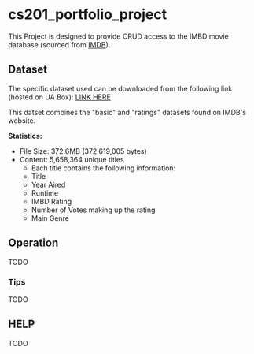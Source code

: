 # cs201_portfolio_project

This Project is designed to provide CRUD access to the IMBD
movie database (sourced from [IMDB](https://www.imdb.com/interfaces/)).

## Dataset

The specific dataset used can be downloaded from the following link (hosted on UA Box): [LINK HERE](https://alabama.box.com/s/3nfuwbggvmhfvruze87fqa7i2soh8mon)

This datset combines the "basic" and "ratings" datasets found on IMDB's website.

**Statistics:**
- File Size:   372.6MB (372,619,005 bytes)
- Content:     5,658,364 unique titles
  - Each title contains the following information: 
  - Title 
  - Year Aired 
  - Runtime
  - IMBD Rating 
  - Number of Votes making up the rating 
  - Main Genre
 
 
 ## Operation
 TODO
 
 ### Tips
 TODO
 
 ## HELP
 TODO
